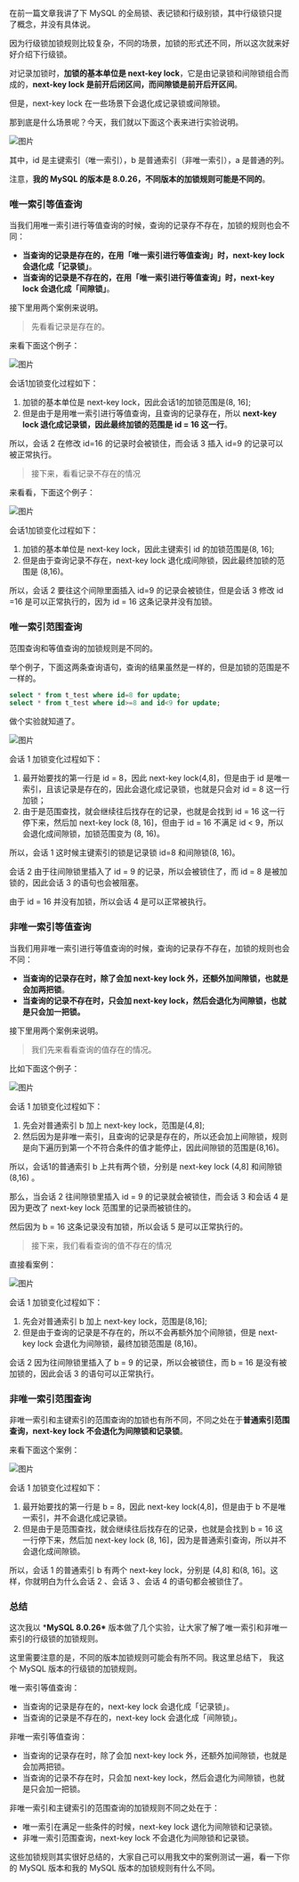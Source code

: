 在前一篇文章我讲了下 MySQL 的全局锁、表记锁和行级别锁，其中行级锁只提了概念，并没有具体说。

因为行级锁加锁规则比较复杂，不同的场景，加锁的形式还不同，所以这次就来好好介绍下行级锁。

对记录加锁时，**加锁的基本单位是 next-key lock**，它是由记录锁和间隙锁组合而成的，**next-key lock 是前开后闭区间，而间隙锁是前开后开区间**。

但是，next-key lock 在一些场景下会退化成记录锁或间隙锁。

那到底是什么场景呢？今天，我们就以下面这个表来进行实验说明。

![图片](images/640-20220103221517307)

其中，id 是主键索引（唯一索引），b 是普通索引（非唯一索引），a 是普通的列。

注意，**我的 MySQL 的版本是 8.0.26，不同版本的加锁规则可能是不同的**。

### 唯一索引等值查询

当我们用唯一索引进行等值查询的时候，查询的记录存不存在，加锁的规则也会不同：

- **当查询的记录是存在的，在用「唯一索引进行等值查询」时，next-key lock 会退化成「记录锁」**。
- **当查询的记录是不存在的，在用「唯一索引进行等值查询」时，next-key lock 会退化成「间隙锁」**。

接下里用两个案例来说明。

> 先看看记录是存在的。

来看下面这个例子：

![图片](images/640-20220103221826897 ':size=65%')

会话1加锁变化过程如下：

1. 加锁的基本单位是 next-key lock，因此会话1的加锁范围是(8, 16];
2. 但是由于是用唯一索引进行等值查询，且查询的记录存在，所以 **next-key lock 退化成记录锁，因此最终加锁的范围是 id = 16 这一行**。

所以，会话 2 在修改 id=16 的记录时会被锁住，而会话 3 插入 id=9 的记录可以被正常执行。

> 接下来，看看记录不存在的情况

来看看，下面这个例子：

![图片](images/640-20220103221826903 ':size=65%')

会话1加锁变化过程如下：

1. 加锁的基本单位是 next-key lock，因此主键索引 id 的加锁范围是(8, 16];
2. 但是由于查询记录不存在，next-key lock 退化成间隙锁，因此最终加锁的范围是 (8,16)。

所以，会话 2 要往这个间隙里面插入 id=9 的记录会被锁住，但是会话 3 修改 id =16 是可以正常执行的，因为 id = 16 这条记录并没有加锁。

### 唯一索引范围查询

范围查询和等值查询的加锁规则是不同的。

举个例子，下面这两条查询语句，查询的结果虽然是一样的，但是加锁的范围是不一样的。

```sql
select * from t_test where id=8 for update;
select * from t_test where id>=8 and id<9 for update;
```

做个实验就知道了。

![图片](images/640-20220103221826904 ':size=65%')

会话 1 加锁变化过程如下：

1. 最开始要找的第一行是 id = 8，因此 next-key lock(4,8]，但是由于 id 是唯一索引，且该记录是存在的，因此会退化成记录锁，也就是只会对 id = 8 这一行加锁；
2. 由于是范围查找，就会继续往后找存在的记录，也就是会找到 id = 16 这一行停下来，然后加 next-key lock (8, 16]，但由于 id = 16 不满足 id < 9，所以会退化成间隙锁，加锁范围变为 (8, 16)。

所以，会话 1 这时候主键索引的锁是记录锁 id=8 和间隙锁(8, 16)。

会话 2 由于往间隙锁里插入了 id = 9 的记录，所以会被锁住了，而 id = 8 是被加锁的，因此会话 3 的语句也会被阻塞。

由于 id = 16 并没有加锁，所以会话 4 是可以正常被执行。

### 非唯一索引等值查询

当我们用非唯一索引进行等值查询的时候，查询的记录存不存在，加锁的规则也会不同：

- **当查询的记录存在时，除了会加 next-key lock 外，还额外加间隙锁，也就是会加两把锁**。
- **当查询的记录不存在时，只会加 next-key lock，然后会退化为间隙锁，也就是只会加一把锁。**

接下里用两个案例来说明。

> 我们先来看看查询的值存在的情况。

比如下面这个例子：

![图片](images/640-20220103221826907 ':size=65%')

会话 1 加锁变化过程如下：

1. 先会对普通索引 b 加上 next-key lock，范围是(4,8];
2. 然后因为是非唯一索引，且查询的记录是存在的，所以还会加上间隙锁，规则是向下遍历到第一个不符合条件的值才能停止，因此间隙锁的范围是(8,16)。

所以，会话1的普通索引 b 上共有两个锁，分别是 next-key lock (4,8] 和间隙锁 (8,16) 。

那么，当会话 2 往间隙锁里插入 id = 9 的记录就会被锁住，而会话 3 和会话 4 是因为更改了 next-key lock 范围里的记录而被锁住的。

然后因为 b = 16 这条记录没有加锁，所以会话 5 是可以正常执行的。

> 接下来，我们看看查询的值不存在的情况

直接看案例：

![图片](images/640-20220103221826905 ':size=65%')

会话 1 加锁变化过程如下：

1. 先会对普通索引 b 加上 next-key lock，范围是(8,16];
2. 但是由于查询的记录是不存在的，所以不会再额外加个间隙锁，但是 next-key lock 会退化为间隙锁，最终加锁范围是 (8,16)。

会话 2 因为往间隙锁里插入了 b = 9 的记录，所以会被锁住，而 b = 16 是没有被加锁的，因此会话 3 的语句可以正常执行。

### 非唯一索引范围查询

非唯一索引和主键索引的范围查询的加锁也有所不同，不同之处在于**普通索引范围查询，next-key lock 不会退化为间隙锁和记录锁**。

来看下面这个案例：

![图片](images/640-20220103221847090 ':size=65%')

会话 1 加锁变化过程如下：

1. 最开始要找的第一行是 b = 8，因此 next-key lock(4,8]，但是由于 b 不是唯一索引，并不会退化成记录锁。
2. 但是由于是范围查找，就会继续往后找存在的记录，也就是会找到 b = 16 这一行停下来，然后加 next-key lock (8, 16]，因为是普通索引查询，所以并不会退化成间隙锁。

所以，会话 1 的普通索引 b 有两个 next-key lock，分别是 (4,8] 和(8, 16]。这样，你就明白为什么会话 2 、会话 3 、会话 4 的语句都会被锁住了。

### 总结

这次我以 ***MySQL 8.0.26\*** 版本做了几个实验，让大家了解了唯一索引和非唯一索引的行级锁的加锁规则。

这里需要注意的是，不同的版本加锁规则可能会有所不同。我这里总结下， 我这个 MySQL 版本的行级锁的加锁规则。

唯一索引等值查询：

- 当查询的记录是存在的，next-key lock 会退化成「记录锁」。
- 当查询的记录是不存在的，next-key lock 会退化成「间隙锁」。

非唯一索引等值查询：

- 当查询的记录存在时，除了会加 next-key lock 外，还额外加间隙锁，也就是会加两把锁。
- 当查询的记录不存在时，只会加 next-key lock，然后会退化为间隙锁，也就是只会加一把锁。

非唯一索引和主键索引的范围查询的加锁规则不同之处在于：

- 唯一索引在满足一些条件的时候，next-key lock 退化为间隙锁和记录锁。
- 非唯一索引范围查询，next-key lock 不会退化为间隙锁和记录锁。

这些加锁规则其实很好总结的，大家自己可以用我文中的案例测试一遍，看一下你的 MySQL 版本和我的 MySQL 版本的加锁规则有什么不同。
